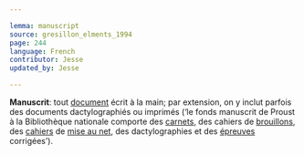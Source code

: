 ```yaml
---

lemma: manuscript
source: gresillon_elments_1994
page: 244
language: French
contributor: Jesse
updated_by: Jesse

---
```

**Manuscrit**: tout [document](document.html) écrit à la main; par extension, on y inclut parfois des documents dactylographiés ou imprimés (‘le fonds manuscrit de Proust à la Bibliothèque nationale comporte des [carnets](notebook.html), des cahiers de [brouillons](draft.html), des [cahiers](copybook.html) de [mise au net](fairCopy.html), des dactylographies et des [épreuves](proofs.html) corrigées’).
